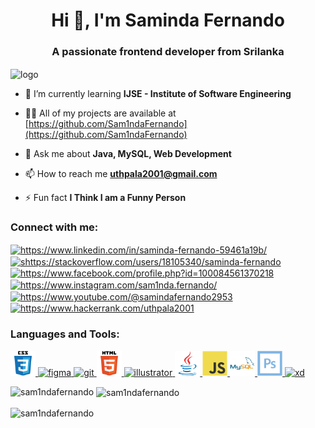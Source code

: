 <h1 align="center">Hi 👋, I'm Saminda Fernando</h1>
<h3 align="center">A passionate frontend developer from Srilanka</h3>
<img src="https://cdn.dribbble.com/users/1162077/screenshots/3848914/programmer.gif" alt= "logo" align = "center" >

- 🌱 I’m currently learning **IJSE - Institute of Software Engineering**

- 👨‍💻 All of my projects are available at [https://github.com/Sam1ndaFernando](https://github.com/Sam1ndaFernando)

- 💬 Ask me about **Java, MySQL, Web Development**

- 📫 How to reach me **uthpala2001@gmail.com**

- ⚡ Fun fact **I Think I am a Funny Person**

<h3 align="left">Connect with me:</h3>
<p align="left">
<a href="https://linkedin.com/in/https://www.linkedin.com/in/saminda-fernando-59461a19b/" target="blank"><img align="center" src="https://raw.githubusercontent.com/rahuldkjain/github-profile-readme-generator/master/src/images/icons/Social/linked-in-alt.svg" alt="https://www.linkedin.com/in/saminda-fernando-59461a19b/" height="30" width="40" /></a>
<a href="https://stackoverflow.com/users/shttps://stackoverflow.com/users/18105340/saminda-fernando" target="blank"><img align="center" src="https://raw.githubusercontent.com/rahuldkjain/github-profile-readme-generator/master/src/images/icons/Social/stack-overflow.svg" alt="shttps://stackoverflow.com/users/18105340/saminda-fernando" height="30" width="40" /></a>
<a href="https://fb.com/https://www.facebook.com/profile.php?id=100084561370218" target="blank"><img align="center" src="https://raw.githubusercontent.com/rahuldkjain/github-profile-readme-generator/master/src/images/icons/Social/facebook.svg" alt="https://www.facebook.com/profile.php?id=100084561370218" height="30" width="40" /></a>
<a href="https://instagram.com/https://www.instagram.com/sam1nda.fernando/" target="blank"><img align="center" src="https://raw.githubusercontent.com/rahuldkjain/github-profile-readme-generator/master/src/images/icons/Social/instagram.svg" alt="https://www.instagram.com/sam1nda.fernando/" height="30" width="40" /></a>
<a href="https://www.youtube.com/c/https://www.youtube.com/@samindafernando2953" target="blank"><img align="center" src="https://raw.githubusercontent.com/rahuldkjain/github-profile-readme-generator/master/src/images/icons/Social/youtube.svg" alt="https://www.youtube.com/@samindafernando2953" height="30" width="40" /></a>
<a href="https://www.hackerrank.com/https://www.hackerrank.com/uthpala2001" target="blank"><img align="center" src="https://raw.githubusercontent.com/rahuldkjain/github-profile-readme-generator/master/src/images/icons/Social/hackerrank.svg" alt="https://www.hackerrank.com/uthpala2001" height="30" width="40" /></a>
</p>

<h3 align="left">Languages and Tools:</h3>
<p align="left"> <a href="https://www.w3schools.com/css/" target="_blank" rel="noreferrer"> <img src="https://raw.githubusercontent.com/devicons/devicon/master/icons/css3/css3-original-wordmark.svg" alt="css3" width="40" height="40"/> </a> <a href="https://www.figma.com/" target="_blank" rel="noreferrer"> <img src="https://www.vectorlogo.zone/logos/figma/figma-icon.svg" alt="figma" width="40" height="40"/> </a> <a href="https://git-scm.com/" target="_blank" rel="noreferrer"> <img src="https://www.vectorlogo.zone/logos/git-scm/git-scm-icon.svg" alt="git" width="40" height="40"/> </a> <a href="https://www.w3.org/html/" target="_blank" rel="noreferrer"> <img src="https://raw.githubusercontent.com/devicons/devicon/master/icons/html5/html5-original-wordmark.svg" alt="html5" width="40" height="40"/> </a> <a href="https://www.adobe.com/in/products/illustrator.html" target="_blank" rel="noreferrer"> <img src="https://www.vectorlogo.zone/logos/adobe_illustrator/adobe_illustrator-icon.svg" alt="illustrator" width="40" height="40"/> </a> <a href="https://www.java.com" target="_blank" rel="noreferrer"> <img src="https://raw.githubusercontent.com/devicons/devicon/master/icons/java/java-original.svg" alt="java" width="40" height="40"/> </a> <a href="https://developer.mozilla.org/en-US/docs/Web/JavaScript" target="_blank" rel="noreferrer"> <img src="https://raw.githubusercontent.com/devicons/devicon/master/icons/javascript/javascript-original.svg" alt="javascript" width="40" height="40"/> </a> <a href="https://www.mysql.com/" target="_blank" rel="noreferrer"> <img src="https://raw.githubusercontent.com/devicons/devicon/master/icons/mysql/mysql-original-wordmark.svg" alt="mysql" width="40" height="40"/> </a> <a href="https://www.photoshop.com/en" target="_blank" rel="noreferrer"> <img src="https://raw.githubusercontent.com/devicons/devicon/master/icons/photoshop/photoshop-line.svg" alt="photoshop" width="40" height="40"/> </a> <a href="https://www.adobe.com/products/xd.html" target="_blank" rel="noreferrer"> <img src="https://cdn.worldvectorlogo.com/logos/adobe-xd.svg" alt="xd" width="40" height="40"/> </a> </p>

<p><img align="left" src="https://github-readme-stats.vercel.app/api/top-langs?username=sam1ndafernando&show_icons=true&locale=en&layout=compact" alt="sam1ndafernando" /></p>

<p>&nbsp;<img align="center" src="https://github-readme-stats.vercel.app/api?username=sam1ndafernando&show_icons=true&locale=en" alt="sam1ndafernando" /></p>

<p><img align="center" src="https://github-readme-streak-stats.herokuapp.com/?user=sam1ndafernando&" alt="sam1ndafernando" /></p>
